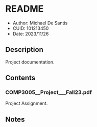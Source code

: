 # README
* Author: Michael De Santis
* CUID: 101213450
* Date: 2023/11/26

## Description
Project documentation.

## Contents

### COMP3005__Project___Fall23.pdf
Project Assignment.

## Notes

